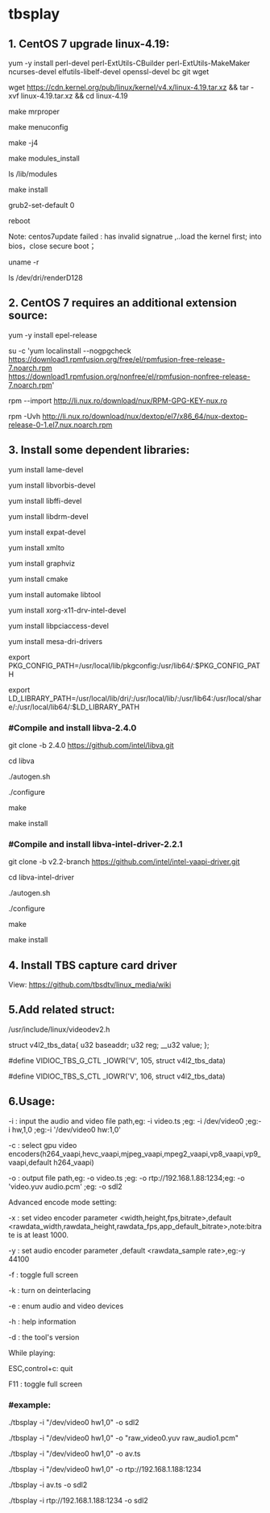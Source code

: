 # tbsplay

## 1. CentOS 7 upgrade linux-4.19:

 yum -y install perl-devel perl-ExtUtils-CBuilder perl-ExtUtils-MakeMaker ncurses-devel  elfutils-libelf-devel openssl-devel bc git wget

  wget https://cdn.kernel.org/pub/linux/kernel/v4.x/linux-4.19.tar.xz && tar -xvf linux-4.19.tar.xz && cd linux-4.19

  make mrproper

  make menuconfig

  make -j4

  make modules_install

  ls /lib/modules

  make install

  grub2-set-default 0

  reboot
  
  Note:
  centos7update failed : has invalid signatrue ,..load the kernel first;
  into bios，close secure boot；
  
  uname -r

  ls /dev/dri/renderD128 

## 2. CentOS 7 requires an additional extension source:

yum -y install epel-release

  su -c 'yum localinstall --nogpgcheck https://download1.rpmfusion.org/free/el/rpmfusion-free-release-7.noarch.rpm \
  https://download1.rpmfusion.org/nonfree/el/rpmfusion-nonfree-release-7.noarch.rpm'

  rpm --import http://li.nux.ro/download/nux/RPM-GPG-KEY-nux.ro

  rpm -Uvh http://li.nux.ro/download/nux/dextop/el7/x86_64/nux-dextop-release-0-1.el7.nux.noarch.rpm

## 3. Install some dependent libraries:

yum install lame-devel

  yum install libvorbis-devel

  yum install libffi-devel

  yum install libdrm-devel

  yum install expat-devel

  yum install xmlto 

  yum install graphviz 

  yum install cmake 

  yum install automake libtool

<!--//yum install xorg-x11*-->
  yum install xorg-x11-drv-intel-devel

  yum install libpciaccess-devel 

  yum install mesa-dri-drivers

  export PKG_CONFIG_PATH=/usr/local/lib/pkgconfig:/usr/lib64/:$PKG_CONFIG_PATH

  export LD_LIBRARY_PATH=/usr/local/lib/dri/:/usr/local/lib/:/usr/lib64:/usr/local/share/:/usr/local/lib64/:$LD_LIBRARY_PATH

<!--//Compile and install wayland-->
<!--// git clone git://anongit.freedesktop.org/wayland/wayland-->
<!--// cd wayland-->
<!--// ./autogen.sh-->
<!--// make-->
<!--// make install-->

### #Compile and install libva-2.4.0

  git clone -b 2.4.0 https://github.com/intel/libva.git

  cd libva

  ./autogen.sh

  ./configure

  make

  make install

### #Compile and install libva-intel-driver-2.2.1

  git clone -b v2.2-branch https://github.com/intel/intel-vaapi-driver.git

  cd libva-intel-driver

  ./autogen.sh

  ./configure

  make

  make install

## 4. Install TBS capture card driver

View: https://github.com/tbsdtv/linux_media/wiki

## 5.Add related struct:

/usr/include/linux/videodev2.h

struct v4l2_tbs_data{
	u32 baseaddr;
	u32 reg;
	__u32 value;
};

#define VIDIOC_TBS_G_CTL	_IOWR('V', 105, struct v4l2_tbs_data)

#define VIDIOC_TBS_S_CTL	_IOWR('V', 106, struct v4l2_tbs_data)

## 6.Usage:

-i : input the audio and  video file path,eg: -i video.ts ;eg: -i /dev/video0 ;eg:-i hw,1,0 ;eg:-i '/dev/video0 hw:1,0'

  -c : select gpu video encoders(h264_vaapi,hevc_vaapi,mjpeg_vaapi,mpeg2_vaapi,vp8_vaapi,vp9_vaapi,default h264_vaapi)

  -o : output file path,eg: -o video.ts ;eg: -o rtp://192.168.1.88:1234;eg: -o  'video.yuv audio.pcm' ;eg: -o sdl2

  Advanced encode mode setting:

  -x : set video encoder parameter <width,height,fps,bitrate>,default <rawdata_width,rawdata_height,rawdata_fps,app_default_bitrate>,note:bitrate is at least 1000.

  -y : set audio encoder parameter <sample rate>,default <rawdata_sample rate>,eg:-y 44100

  -f : toggle full screen

  -k : turn on deinterlacing

  -e : enum audio and video devices

  -h : help information

  -d : the tool's version

  While playing:

  ESC,control+c: quit

  F11          : toggle full screen

### #example:

 ./tbsplay  -i  "/dev/video0 hw1,0"  -o sdl2    <!--//Play the audio and video of the capture card port HDMI port 0 .-->

 ./tbsplay  -i  "/dev/video0 hw1,0"  -o  "raw_video0.yuv raw_audio1.pcm"    <!--//Record the original audio and video data of the capture card HDMI port 0.-->

 ./tbsplay  -i  "/dev/video0 hw1,0"  -o  av.ts    <!--//Record the encoded audio and video data of the capture card HDMI  port 0.-->

./tbsplay  -i  "/dev/video0 hw1,0"  -o  rtp://192.168.1.188:1234    <!--//Send the encoded audio and video data of the capture card HDMI  port 0 to 192.168.1.188:1234 through rtp.-->

./tbsplay  -i   av.ts  -o sdl2  <!--//Play av.ts .-->

./tbsplay  -i    rtp://192.168.1.188:1234  -o sdl2  <!--//Play  network stream  rtp://192.168.1.188:1234-->

